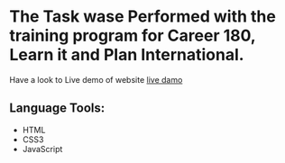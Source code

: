 # The Task wase Performed with the training program for Career 180, Learn it  and Plan International.
Have a look to Live demo of website [live damo](https://amira-fathalla12.github.io/Geolocation-with-Google-Maps/)
## Language Tools:
 - HTML
 - CSS3
 - JavaScript
